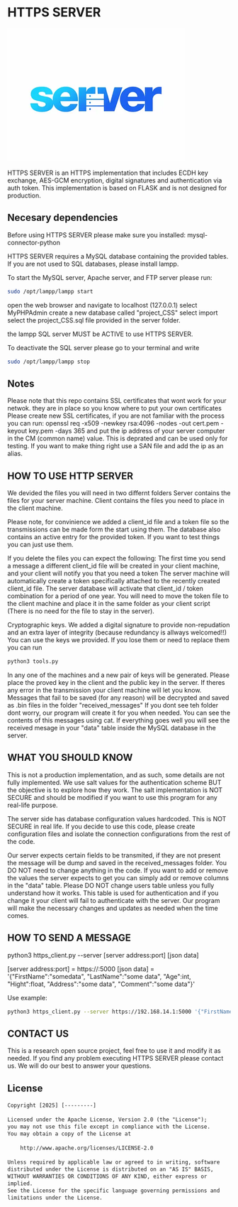 
# HTTPS SERVER
<img src='https://github.com/HIPERION2021/HTTPS_PROJECT/blob/main/original-65207b4045b180f7c851927c630925d5.webp' />

HTTPS SERVER is an HTTPS implementation that includes ECDH key exchange, AES-GCM encryption, digital signatures and authentication via auth token.
This implementation is based on FLASK and is not designed for production.

## Necesary dependencies
Before using HTTPS SERVER please make sure you installed:
mysql-connector-python

HTTPS SERVER requires a MySQL database containing the provided tables.
If you are not used to SQL databases, please install lampp.

To start the MySQL server, Apache server, and FTP server please run:
```bash
sudo /opt/lampp/lampp start
```
open the web browser and navigate to localhost (127.0.0.1)
select MyPHPAdmin
create a new database called "project_CSS"
select import
select the project_CSS.sql file provided in the server folder.

the lampp SQL server MUST be ACTIVE to use HTTPS SERVER.

To deactivate the SQL server please go to your terminal and write
```bash
sudo /opt/lampp/lampp stop
```

## Notes

Please note that this repo contains SSL certificates that wont work for your netwok. they are in place so you know where to put your own certificates
Please create new SSL certificates, if you are not familiar with the process you can run:
openssl req -x509 -newkey rsa:4096 -nodes -out cert.pem -keyout key.pem -days 365
and put the ip address of your server computer in the CM (common name) value.
This is deprated and can be used only for testing. If you want to make thing right use a SAN file and add the ip as an alias.

## HOW TO USE HTTP SERVER

We devided the files you will need in two differnt folders
Server contains the files for your server machine.
Client contains the files you need to place in the client machine.

Please note, for convinience we added a client_id file and a token file so the transmissions can be made form the start using them.
The database also contains an active entry for the provided token.
If you want to test things you can just use them. 

If you delete the files you can expect the following:
The first time you send a message a different client_id file will be created in your client machine, and your client will notify you that you need a token
The server machine will automatically create a token specifically attached to the recently created client_id file.
The server database will activate that client_id / token combination for a period of one year.
You will need to move the token file to the client machine and place it in the same folder as your client script (There is no need for the file to stay in the server).

Cryptographic keys.
We added a digital signature to provide non-repudation and an extra layer of integrity (because redundancy is allways welcomed!!)
You can use the keys we provided. If you lose them or need to replace them you can run 

```bash
python3 tools.py
```
In any one of the machines and a new pair of keys will be generated. Please place the proved key in the client and the public key in the server.
If theres any error in the transmission your client machine will let you know. 
Messages that fail to be saved (for any reason) will be decrypted and saved as .bin files in the folder "received_messages"
If you dont see teh folder dont worry, our program will create it for you when needed.
You can see the contents of this messages using cat.
If everything goes well you will see the received mesage in your "data" table inside the MySQL database in the server.


## WHAT YOU SHOULD KNOW

This is not a production implementation, and as such, some details are not fully implemented. We use salt values for the authentication scheme BUT the objective is to explore how they work.
The salt implementation is NOT SECURE and should be modified if you want to use this program for any real-life purpose.

The server side has database configuration values hardcoded. This is NOT SECURE in real life. If you decide to use this code, please create configuration files and isolate the connection configurations from the rest of the code.

Our server expects certain fields to be transmited, if they are not present the message will be dump and saved in the received_messages folder.
You DO NOT need to change anything in the code. If you want to add or remove the values the server expects to get you can simply add or remove columns in the "data" table.
Please DO NOT change users table unless you fully understand how it works. This table is used for authentication and if you change it your client will fail to authenticate with the server.
Our program will make the necessary changes and updates as needed when the time comes.

## HOW TO SEND A MESSAGE

python3 https_client.py --server [server address:port] [json data]

[server address:port] = https://<server local ip address>:5000
[json data] = '{"FirstName":"somedata", "LastName":"some data", "Age":int, "Hight":float, "Address":"some data", "Comment":"some data"}'

Use example:

```bash
python3 https_client.py --server https://192.168.14.1:5000 '{"FirstName":"Pedro", "LastName":"Pascal", "Age":56, "Hight":1.78, "Address":"1578 Rainbow St. Apt 105", "Comments":"We are just testing this sever"}'
```

## CONTACT US

This is a research open source project, feel free to use it and modify it as needed. If you find any problem executing HTTPS SERVER please contact us. We will do our best to answer your questions.

## License

    Copyright [2025] [---------]

    Licensed under the Apache License, Version 2.0 (the "License");
    you may not use this file except in compliance with the License.
    You may obtain a copy of the License at

        http://www.apache.org/licenses/LICENSE-2.0

    Unless required by applicable law or agreed to in writing, software
    distributed under the License is distributed on an "AS IS" BASIS,
    WITHOUT WARRANTIES OR CONDITIONS OF ANY KIND, either express or implied.
    See the License for the specific language governing permissions and
    limitations under the License.
